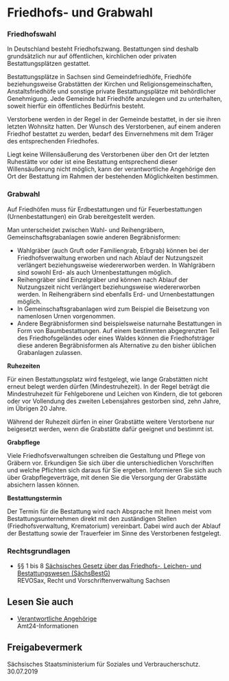 # Friedhofs- und Grabwahl

### Friedhofswahl

In Deutschland besteht Friedhofszwang. Bestattungen sind deshalb grundsätzlich nur auf öffentlichen, kirchlichen oder privaten Bestattungsplätzen gestattet.

Bestattungsplätze in Sachsen sind Gemeindefriedhöfe, Friedhöfe beziehungsweise Grabstätten der Kirchen und Religionsgemeinschaften, Anstaltsfriedhöfe und sonstige private Bestattungsplätze mit behördlicher Genehmigung. Jede Gemeinde hat Friedhöfe anzulegen und zu unterhalten, soweit hierfür ein öffentliches Bedürfnis besteht.

Verstorbene werden in der Regel in der Gemeinde bestattet, in der sie ihren letzten Wohnsitz hatten. Der Wunsch des Verstorbenen, auf einem anderen Friedhof bestattet zu werden, bedarf des Einvernehmens mit dem Träger des entsprechenden Friedhofes.

Liegt keine Willensäußerung des Verstorbenen über den Ort der letzten Ruhestätte vor oder ist eine Bestattung entsprechend dieser Willensäußerung nicht möglich, kann der verantwortliche Angehörige den Ort der Bestattung im Rahmen der bestehenden Möglichkeiten bestimmen.

### Grabwahl

Auf Friedhöfen muss für Erdbestattungen und für Feuerbestattungen (Urnenbestattungen) ein Grab bereitgestellt werden.

Man unterscheidet zwischen Wahl- und Reihengräbern, Gemeinschaftsgrabanlagen sowie anderen Begräbnisformen:

* Wahlgräber (auch Gruft oder Familiengrab, Erbgrab) können bei der Friedhofsverwaltung erworben und nach Ablauf der Nutzungszeit verlängert beziehungsweise wiedererworben werden. In Wahlgräbern sind sowohl Erd- als auch Urnenbestattungen möglich.
* Reihengräber sind Einzelgräber und können nach Ablauf der Nutzungszeit nicht verlängert beziehungsweise wiedererworben werden. In Reihengräbern sind ebenfalls Erd- und Urnenbestattungen möglich.
* In Gemeinschaftsgrabanlagen wird zum Beispiel die Beisetzung von namenlosen Urnen vorgenommen.
* Andere Begräbnisformen sind beispielsweise naturnahe Bestattungen in Form von Baumbestattungen. Auf einem bestimmten abgegrenzten Teil des Friedhofsgeländes oder eines Waldes können die Friedhofsträger diese anderen Begräbnisformen als Alternative zu den bisher üblichen Grabanlagen zulassen.

**Ruhezeiten**

Für einen Bestattungsplatz wird festgelegt, wie lange Grabstätten nicht erneut belegt werden dürfen (Mindestruhezeit). In der Regel beträgt die Mindestruhezeit für Fehlgeborene und Leichen von Kindern, die tot geboren oder vor Vollendung des zweiten Lebensjahres gestorben sind, zehn Jahre, im Übrigen 20 Jahre.

Während der Ruhezeit dürfen in einer Grabstätte weitere Verstorbene nur beigesetzt werden, wenn die Grabstätte dafür geeignet und bestimmt ist.

**Grabpflege**

Viele Friedhofsverwaltungen schreiben die Gestaltung und Pflege von Gräbern vor. Erkundigen Sie sich über die unterschiedlichen Vorschriften und welche Pflichten sich daraus für Sie ergeben. Informieren Sie sich auch über Grabpflegeverträge, mit denen Sie die Versorgung der Grabstätte absichern lassen können.

**Bestattungstermin**

Der Termin für die Bestattung wird nach Absprache mit Ihnen meist vom Bestattungsunternehmen direkt mit den zuständigen Stellen (Friedhofsverwaltung, Krematorium) vereinbart. Dabei wird auch der Ablauf der Bestattung sowie der Trauerfeier im Sinne des Verstorbenen festgelegt.

### Rechtsgrundlagen

* §§ 1 bis 8 [Sächsisches Gesetz über das Friedhofs-, Leichen- und Bestattungswesen (SächsBestG)](https://revosax.sachsen.de/vorschrift/4526-Saechsisches-Bestattungsgesetz "SK: Sächsisches Bestattungsgesetz (SaechsBestG)")  
  REVOSax, Recht und Vorschriftenverwaltung Sachsen

## Lesen Sie auch

* [Verantwortliche Angehörige](https://amt24dev.sachsen.de/zufi/lebenslagen/5000791)  
  Amt24-Informationen

## Freigabevermerk

Sächsisches Staatsministerium für Soziales und Verbraucherschutz. 30.07.2019
